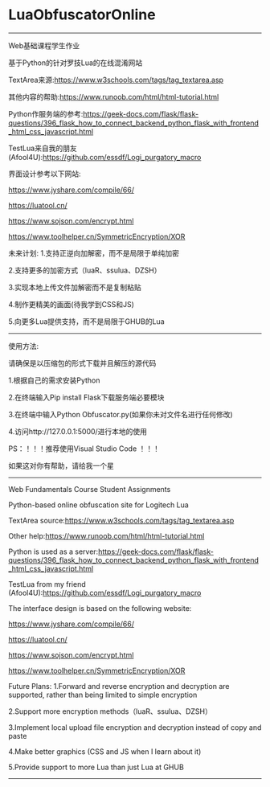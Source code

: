 # LuaObfuscatorOnline

------------------------------------------------------------------------------------------------------------------------------------------------------------------------------------------

Web基础课程学生作业

基于Python的针对罗技Lua的在线混淆网站

TextArea来源:https://www.w3schools.com/tags/tag_textarea.asp

其他内容的帮助:https://www.runoob.com/html/html-tutorial.html

Python作服务端的参考:https://geek-docs.com/flask/flask-questions/396_flask_how_to_connect_backend_python_flask_with_frontend_html_css_javascript.html

TestLua来自我的朋友(Afool4U):https://github.com/essdf/Logi_purgatory_macro 

界面设计参考以下网站:

https://www.jyshare.com/compile/66/

https://luatool.cn/

https://www.sojson.com/encrypt.html

https://www.toolhelper.cn/SymmetricEncryption/XOR

未来计划:
1.支持正逆向加解密，而不是局限于单纯加密

2.支持更多的加密方式（luaR、ssulua、DZSH）

3.实现本地上传文件加解密而不是复制粘贴

4.制作更精美的画面(待我学到CSS和JS)

5.向更多Lua提供支持，而不是局限于GHUB的Lua

------------------------------------------------------------------------------------------------------------------------------------------------------------------------------------------

使用方法:

请确保是以压缩包的形式下载并且解压的源代码

1.根据自己的需求安装Python

2.在终端输入Pip install Flask下载服务端必要模块

3.在终端中输入Python Obfuscator.py(如果你未对文件名进行任何修改)

4.访问http://127.0.0.1:5000/进行本地的使用

PS：！！！推荐使用Visual Studio Code ！！！

如果这对你有帮助，请给我一个星

------------------------------------------------------------------------------------------------------------------------------------------------------------------------------------------

Web Fundamentals Course Student Assignments

Python-based online obfuscation site for Logitech Lua

TextArea source:https://www.w3schools.com/tags/tag_textarea.asp

Other help:https://www.runoob.com/html/html-tutorial.html

Python is used as a server:https://geek-docs.com/flask/flask-questions/396_flask_how_to_connect_backend_python_flask_with_frontend_html_css_javascript.html

TestLua from my friend (Afool4U):https://github.com/essdf/Logi_purgatory_macro 

The interface design is based on the following website:

https://www.jyshare.com/compile/66/

https://luatool.cn/

https://www.sojson.com/encrypt.html

https://www.toolhelper.cn/SymmetricEncryption/XOR

Future Plans:
1.Forward and reverse encryption and decryption are supported, rather than being limited to simple encryption

2.Support more encryption methods（luaR、ssulua、DZSH）

3.Implement local upload file encryption and decryption instead of copy and paste

4.Make better graphics (CSS and JS when I learn about it)

5.Provide support to more Lua than just Lua at GHUB

------------------------------------------------------------------------------------------------------------------------------------------------------------------------------------------
